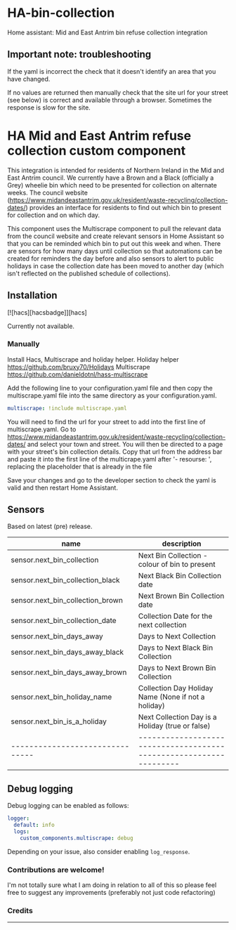 # HA-bin-collection
Home assistant: Mid and East Antrim bin refuse collection integration

## Important note: troubleshooting
If the yaml is incorrect the check that it doesn't identify an area that you have changed.

If no values are returned then manually check that the site url for your street (see below) is correct and available through a browser.  Sometimes the response is slow for the site.

# HA Mid and East Antrim refuse collection custom component

This integration is intended for residents of Northern Ireland in the Mid and East Antrim council.  We currently have a Brown and a Black (officially a Grey) wheelie bin which need to be presented for collection on alternate weeks.  The council website (https://www.midandeastantrim.gov.uk/resident/waste-recycling/collection-dates/) provides an interface for residents to find out which bin to present for collection and on which day.  

This component uses the Multiscrape component to pull the relevant data from the council website and create relevant sensors in Home Assistant so that you can be reminded which bin to put out this week and when.  There are sensors for how many days until collection so that automations can be created for reminders the day before and also sensors to alert to public holidays in case the collection date has been moved to another day (which isn't reflected on the published schedule of collections).


## Installation

[![hacs][hacsbadge]][hacs]

Currently not available.

### Manually

Install Hacs, Multiscrape and holiday helper.
Holiday helper https://github.com/bruxy70/Holidays
Multiscrape https://github.com/danieldotnl/hass-multiscrape

Add the following line to your configuration.yaml file and then copy the multiscrape.yaml file into the same directory as your configuration.yaml.

```yaml
multiscrape: !include multiscrape.yaml
```

You will need to find the url for your street to add into the first line of multiscrape.yaml.  Go to https://www.midandeastantrim.gov.uk/resident/waste-recycling/collection-dates/ and select your town and street.  You will then be directed to a page with your street's bin collection details.  Copy that url from the address bar and paste it into the first line of the multicrape.yaml after '- resourse: ', replacing the placeholder that is already in the file

Save your changes and go to the developer section to check the yaml is valid and then restart Home Assistant.

## Sensors

Based on latest (pre) release.


| name                            | description                                                        | 
| ------------------------------- | ------------------------------------------------------------------ | 
| sensor.next_bin_collection      | Next Bin Collection - colour of bin to present                     |
| sensor.next_bin_collection_black| Next Black Bin Collection date                                     |
| sensor.next_bin_collection_brown| Next Brown Bin Collection date                                     |
| sensor.next_bin_collection_date | Collection Date for the next collection                            |
| sensor.next_bin_days_away       | Days to Next Collection                                            |
| sensor.next_bin_days_away_black | Days to Next Black Bin Collection                                  |
| sensor.next_bin_days_away_brown | Days to Next Brown Bin Collection                                  |
| sensor.next_bin_holiday_name    | Collection Day Holiday Name (None if not a holiday)                |
| sensor.next_bin_is_a_holiday    | Next Collection Day is a Holiday (true or false)                   |
| ------------------------------- | ------------------------------------------------------------------ | 


## Debug logging

Debug logging can be enabled as follows:

```yaml
logger:
  default: info
  logs:
    custom_components.multiscrape: debug
```

Depending on your issue, also consider enabling `log_response`.

### Contributions are welcome!

I'm not totally sure what I am doing in relation to all of this so please feel free to suggest any improvements (preferably not just code refactoring)

### Credits


---
